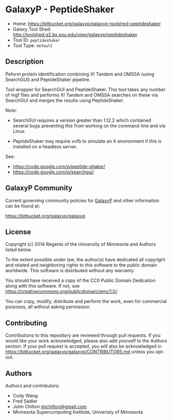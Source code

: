 GalaxyP - PeptideShaker
=======================

* Home: <https://bitbucket.org/galaxyp/galaxyp-toolshed-peptideshaker>
* Galaxy Tool Shed: <http://toolshed.g2.bx.psu.edu/view/galaxyp/peptideshaker>
* Tool ID: `peptideshaker`
* Tool Type: `default`


Description
-----------

Peform protein identification combining X! Tandem and OMSSA (using SearchGUI) and PeptideShaker pipeline.

Tool wrapper for SearchGUI and PeptideShaker. This tool takes any number of mgf files and performs X! Tandem and OMSSA searches on these via SearchGUI and merges the results using PeptideShaker.

Note:

- SearchGUI requires a version greater than 1.12.2 which contained several bugs preventing this from working on the command-line and via Linux.

- PeptideShaker may require xvfb to simulate an X environment if this is installed on a headless server.

See:

* <https://code.google.com/p/peptide-shaker/>
* <https://code.google.com/p/searchgui/>


GalaxyP Community
-----------------

Current governing community policies for [GalaxyP](https://bitbucket.org/galaxyp/) and other information can be found at:

<https://bitbucket.org/galaxyp/galaxyp>


License
-------

Copyright (c) 2014 Regents of the University of Minnesota and Authors listed below.

To the extent possible under law, the author(s) have dedicated all copyright and related and neighboring rights to this software to the public domain worldwide. This software is distributed without any warranty.

You should have received a copy of the CC0 Public Domain Dedication along with this software. If not, see <https://creativecommons.org/publicdomain/zero/1.0/>.

You can copy, modify, distribute and perform the work, even for commercial purposes, all without asking permission.


Contributing
------------

Contributions to this repository are reviewed through pull requests. If you would like your work acknowledged, please also add yourself to the Authors section. If your pull request is accepted, you will also be acknowledged in <https://bitbucket.org/galaxyp/galaxyp/CONTRIBUTORS.md> unless you opt-out.


Authors
-------

Authors and contributors:

* Cody Wang
* Fred Sadler
* John Chilton <jmchilton@gmail.com>
* Minnesota Supercomputing Institute, Univeristy of Minnesota
